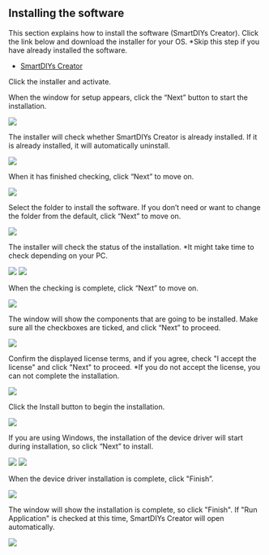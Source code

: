 ## Installing the software
This section explains how to install the software (SmartDIYs Creator). Click the link below and download the installer for your OS.
*Skip this step if you have already installed the software.


- <a target="_blank" href="https://www.smartdiys.cc/pages/smartdiys-creator">SmartDIYs Creator</a>

Click the installer and activate.

When the window for setup appears, click the “Next” button to start the installation.

<img src="./images/win_install_1.png">

The installer will check whether SmartDIYs Creator is already installed. If it is already installed, it will automatically uninstall.

<img src="./images/win_install_2.png">

When it has finished checking, click “Next” to move on.

<img src="./images/win_install_3.png">

Select the folder to install the software. If you don’t need or want to change the folder from the default, click “Next” to move on.

<img src="./images/win_install_4.png">

The installer will check the status of the installation.
*It might take time to check depending on your PC.

<img src="./images/win_install_5.png">

<img src="./images/win_install_6.png">

When the checking is complete, click “Next” to move on.

<img src="./images/win_install_7.png">

The window will show the components that are going to be installed. Make sure all the checkboxes are ticked, and click “Next” to proceed.

<img src="./images/win_install_8.png">

Confirm the displayed license terms, and if you agree, check "I accept the license" and click "Next" to proceed.
*If you do not accept the license, you can not complete the installation.

<img src="./images/win_install_9.png">

Click the Install button to begin the installation.

<img src="./images/win_install_10.png">

If you are using Windows, the installation of the device driver will start during installation, so click “Next” to install.

<img src="./images/win_install_11.png">

<img src="./images/win_install_12.png">

When the device driver installation is complete, click "Finish”.

<img src="./images/win_install_12.png">

The window will show the installation is complete, so click "Finish". If "Run Application" is checked at this time, SmartDIYs Creator will open automatically.

<img src="./images/win_install_13.png">

 

 

 

 

 
